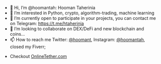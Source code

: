 - 👋 Hi, I’m @hoomantah: Hooman Taherinia
- 👀 I’m interested in Python, crypto, algorithm-trading, machine learning
- 🌱 I’m currently open to participate in your projects, you can contact me on Telegram: https://t.me/htaherinia
- 💞️ I’m looking to collaborate on DEX/DeFi and new blockchain and coins...
- 📫 How to reach me Twitter: [@hoomant](https://twitter.com/hoomant), Instagram: [@hoomantah](https://instagram.com/hoomantah), closed my Fiverr; 

* Checkout [OnlineTether.com](https://onlinetether.com)
<!---
hoomantah/hoomantah is a ✨ special ✨ repository because its `README.md` (this file) appears on your GitHub profile.
You can click the Preview link to take a look at your changes.
--->
